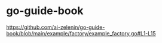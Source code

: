 # go-guide-book


https://github.com/ai-zelenin/go-guide-book/blob/main/example/factory/example_factory.go#L1-L15
